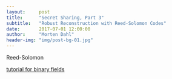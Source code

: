 ```yaml
---
layout:     post
title:      "Secret Sharing, Part 3"
subtitle:   "Robust Reconstruction with Reed-Solomon Codes"
date:       2017-07-01 12:00:00
author:     "Morten Dahl"
header-img: "img/post-bg-01.jpg"
---
```


Reed-Solomon

[tutorial for binary fields](https://en.wikiversity.org/wiki/Reed%E2%80%93Solomon_codes_for_coders)